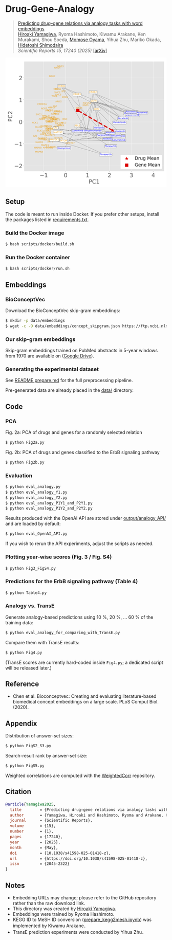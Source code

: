 # Drug-Gene-Analogy

> [Predicting drug–gene relations via analogy tasks with word embeddings](https://www.nature.com/articles/s41598-025-01418-z)                 
> [Hiroaki Yamagiwa](https://ymgw55.github.io/), Ryoma Hashimoto, Kiwamu Arakane, Ken Murakami, Shou Soeda, [Momose Oyama](https://momoseoyama.github.io/), Yihua Zhu, Mariko Okada, [Hidetoshi Shimodaira](http://stat.sys.i.kyoto-u.ac.jp/members/shimo/)                 
> *Scientific Reports 15, 17240 (2025)* [[arXiv](https://arxiv.org/abs/2406.00984)]

![Fig. 2](.github/images/fig2b.png)

## Setup

The code is meant to run inside Docker.
If you prefer other setups, install the packages listed in [requirements.txt](requirements.txt).

### Build the Docker image

```bash
$ bash scripts/docker/build.sh
```

### Run the Docker container

```bash
$ bash scripts/docker/run.sh
```

## Embeddings

### BioConceptVec

Download the BioConceptVec skip-gram embeddings:

```bash
$ mkdir -p data/embeddings
$ wget -c -O data/embeddings/concept_skipgram.json https://ftp.ncbi.nlm.nih.gov/pub/lu/BioConceptVec/concept_skip.json
```

### Our skip-gram embeddings

Skip-gram embeddings trained on PubMed abstracts in 5-year windows from 1970 are available on ([Google Drive](https://drive.google.com/drive/folders/1G5v_G9sP0z8XDPb7MbSkWwvJVTKb-hbD?usp=sharing)).

### Generating the experimental dataset

See [README.prepare.md](README.prepare.md) for the full preprocessing pipeline.

Pre-generated data are already placed in the [data/](data/) directory.

## Code

### PCA

Fig. 2a: PCA of drugs and genes for a randomly selected relation

```bash
$ python Fig2a.py
```

Fig. 2b: PCA of drugs and genes classified to the ErbB signaling pathway

```bash
$ python Fig2b.py 
```

### Evaluation

```bash
$ python eval_analogy.py
$ python eval_analogy_Y1.py
$ python eval_analogy_Y2.py
$ python eval_analogy_P1Y1_and_P2Y1.py
$ python eval_analogy_P1Y2_and_P2Y2.py
```

Results produced with the OpenAI API are stored under [output/analogy_API/](output/analogy_API/) and are loaded by default:

```bash
$ python eval_OpenAI_API.py
```

If you wish to rerun the API experiments, adjust the scripts as needed.

### Plotting year-wise scores (Fig. 3 / Fig. S4)

```bash
$ python Fig3_FigS4.py
```

### Predictions for the ErbB signaling pathway (Table 4)

```bash
$ python Table4.py
```

### Analogy vs. TransE

Generate analogy-based predictions using 10 %, 20 %, … 60 % of the training data:

```bash
$ python eval_analogy_for_comparing_with_TransE.py
```

Compare them with TransE results:

```bash
$ python Fig4.py
```

(TransE scores are currently hard-coded inside `Fig4.py`; a dedicated script will be released later.)


## Reference

- Chen et al. Bioconceptvec: Creating and evaluating literature-based biomedical concept embeddings on a large scale. PLoS Comput Biol. (2020).

## Appendix

Distribution of answer-set sizes:

```bash
$ python FigS2_S3.py
```

Search-result rank by answer-set size:

```bash
$ python FigS5.py
```

Weighted correlations are computed with the [WeightedCorr](https://github.com/matthijsz/weightedcorr) repository.

## Citation

```bibtex
@article{Yamagiwa2025,
  title        = {Predicting drug–gene relations via analogy tasks with word embeddings},
  author       = {Yamagiwa, Hiroaki and Hashimoto, Ryoma and Arakane, Kiwamu and Murakami, Ken and Soeda, Shou and Oyama, Momose and Zhu, Yihua and Okada, Mariko and Shimodaira, Hidetoshi},
  journal      = {Scientific Reports},
  volume       = {15},
  number       = {1},
  pages        = {17240},
  year         = {2025},
  month        = {May},
  doi          = {10.1038/s41598-025-01418-z},
  url          = {https://doi.org/10.1038/s41598-025-01418-z},
  issn         = {2045-2322}
}
```

## Notes

- Embedding URLs may change; please refer to the GitHub repository rather than the raw download link.
- This directory was created by [Hiroaki Yamagiwa](https://ymgw55.github.io/).
- Embeddings were trained by Ryoma Hashimoto.
- KEGG ID to MeSH ID conversion ([prepare_kegg2mesh.ipynb](prepare_kegg2mesh.ipynb)) was implemented by Kiwamu Arakane．
- TransE prediction experiments were conducted by Yihua Zhu．